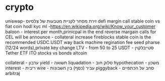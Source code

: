 # crypto

uniswap- זירת מסחר לקניית מטבעות של צלסיוס
defi
margin call
stable coin vs fiat coin
hodl
kyc ml  -https://en.wikipedia.org/wiki/Know_your_customer
baloon - interest per month,prinicpal in the end
reverse margain calls for CEL will be announce - collateral increase
fireblocks
stable coin is the recommended USDC.USDT
way back machine
regination fee
seed pharse (12/24 words),private key
change LTV - from 50 to 25
USDT - סטייבלקוין Tether
ETF
ITO
stocks vs bonds
altcoin 

collateral - ערבון
yield - תשואה
liquadation - סלוק חוב
hypothecation  - משכון
interest - ריבית
wire - עביר (כסף) בין חשבונות
piggyback - סחב על הכתפיים
arbitraj
